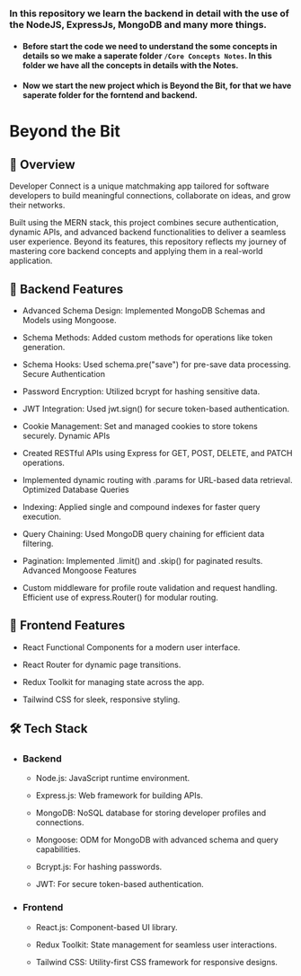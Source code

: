 ### In this repository we learn the backend in detail with the use of the NodeJS, ExpressJs, MongoDB and many more things.

- #### Before start the code we need to understand the some concepts in details so we make a saperate folder `/Core Concepts Notes`. In this folder we have all the concepts in details with the Notes.

- #### Now we start the new project which is Beyond the Bit, for that we have saperate folder for the forntend and backend.

# Beyond the Bit

## 🚀 Overview

Developer Connect is a unique matchmaking app tailored for software developers to build meaningful connections, collaborate on ideas, and grow their networks.

Built using the MERN stack, this project combines secure authentication, dynamic APIs, and advanced backend functionalities to deliver a seamless user experience. Beyond its features, this repository reflects my journey of mastering core backend concepts and applying them in a real-world application.

## 🌟 Backend Features

- Advanced Schema Design: Implemented MongoDB Schemas and Models using Mongoose.

- Schema Methods: Added custom methods for operations like token generation.

- Schema Hooks: Used schema.pre("save") for pre-save data processing.
Secure Authentication

- Password Encryption: Utilized bcrypt for hashing sensitive data.

- JWT Integration: Used jwt.sign() for secure token-based authentication.

- Cookie Management: Set and managed cookies to store tokens securely.
Dynamic APIs

- Created RESTful APIs using Express for GET, POST, DELETE, and PATCH operations.

- Implemented dynamic routing with .params for URL-based data retrieval.
Optimized Database Queries

- Indexing: Applied single and compound indexes for faster query execution.

- Query Chaining: Used MongoDB query chaining for efficient data filtering.

- Pagination: Implemented .limit() and .skip() for paginated results.
Advanced Mongoose Features

- Custom middleware for profile route validation and request handling.
Efficient use of express.Router() for modular routing.


## 🌟 Frontend Features

- React Functional Components for a modern user interface.

- React Router for dynamic page transitions.

- Redux Toolkit for managing state across the app.

- Tailwind CSS for sleek, responsive styling.

## 🛠️ Tech Stack

- ### Backend

    - Node.js: JavaScript runtime environment.
    
    - Express.js: Web framework for building APIs.

    - MongoDB: NoSQL database for storing developer profiles and connections.
    
    - Mongoose: ODM for MongoDB with advanced schema and query capabilities.

    - Bcrypt.js: For hashing passwords.
    
    - JWT: For secure token-based authentication.

- ### Frontend

    - React.js: Component-based UI library.

    - Redux Toolkit: State management for seamless user interactions.

    - Tailwind CSS: Utility-first CSS framework for responsive designs.












<!-- 
## Frontend Installation Process:

- Clone the repository:
  ```
    git clone https://github.com/madhavpatel236/Node.js
  ```
- Navigate to the project directory
    ```
      cd Beyond the Bit
    ```
- Install dependencies:
    ```
      npm install
    ``` -->


























<!--
- [History of the Node.js](https://github.com/madhavpatel236/Node.js/blob/main/Core%20Concepts%20Notes/01History.md)

- [Architecture of the Node.js](https://github.com/madhavpatel236/Node.js/blob/main/Core%20Concepts%20Notes/02Architecture.md)
- [Import & Export core concept in details](https://github.com/madhavpatel236/Node.js/blob/main/Core%20Concepts%20Notes/03Import%26Export%20Workings.md)
- [Sync & Async behind the seen Working](https://github.com/madhavpatel236/Node.js/blob/main/Core%20Concepts%20Notes/04Sync%26Async%20BTS%20Working.md)
- [V8 Engine in depth Knowlage](https://github.com/madhavpatel236/Node.js/blob/main/Core%20Concepts%20Notes/05V8%20engine.md)
- [How Libuv library Working? ](https://github.com/madhavpatel236/Node.js/blob/main/Core%20Concepts%20Notes/06libUV.md)
- [ How to create a MongoDB server and database and How to connect them?](https://github.com/madhavpatel236/Node.js/tree/main/Core%20Concepts%20Notes/Learning%20and%20Create%20a%20DB%20%26%20mongodb)
 -->
